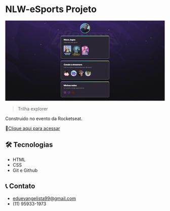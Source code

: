 # NLW-eSports Projeto 

![preview](./assets/preview.png)
> Trilha explorer

Construido no evento da Rocketseat.


🔗[Clique aqui para acessar](https://eduevangelista.github.io/nlw-perfil/)



## 🛠 Tecnologias   

- HTML
- CSS
- Git e Github

## 📞 Contato
- eduevangelista99@gmail.com
- (11) 95933-1973
